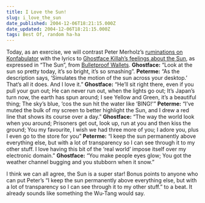 ```yaml
---
title: I Love the Sun!
slug: i_love_the_sun
date_published: 2004-12-06T18:21:15.000Z
date_updated: 2004-12-06T18:21:15.000Z
tags: Best Of, random ha-ha
---
```


Today, as an exercise, we will contrast Peter Merholz’s [ruminations on Konfabulator](http://www.peterme.com/archives/000426.html) with the lyrics to [Ghostface Killah’s feelings about the Sun](http://www.lyricsbox.com/raekwon-the-chef-lyrics-the-sun-l2l7v2s.html), as expressed in “The Sun”, from [Bulletproof Wallets](http://www.amazon.com/exec/obidos/tg/detail/-/B00005RGNW/ref=2020-20).
**Ghostface:** “Look at the sun so pretty today, it’s so bright, it’s so smashing”.
**Peterme:** “As the description says, ‘Simulates the motion of the sun across your desktop.’ That’s all it does. And I love it.”
**Ghostface:** “He’ll sit right there, even if you pull your gun out; He can never run out, when the lights go out; It’s Japan’s turn now, the earth has spun around; I see Yellow and Green, it’s a beautiful thing; The sky’s blue, ‘cos the sun hit the water like ‘BING!'”
**Peterme:** “I’ve muted the bulk of my screen to better highlight the Sun, and I drew a red line that shows its course over a day.”
**Ghostface:** “The way the world look when you around; Prisoners get out, look up, run at you and then kiss the ground; You my favourite, I wish we had three more of you; I adore you, plus I even go to the store for you”
**Peterme:** “I keep the sun permanently above everything else, but with a lot of transparency so I can see through it to my other stuff. I love having this bit of the ‘real world’ impose itself over my electronic domain.”
**Ghostface:** “You make people eyes glow; You got the weather channel bugging and you stubborn when it snow.”

I think we can all agree, the Sun is a super star! Bonus points to anyone who can put Peter’s “I keep the sun permanently above everything else, but with a lot of transparency so I can see through it to my other stuff.” to a beat. It already sounds like something the Wu-Tang would say.
